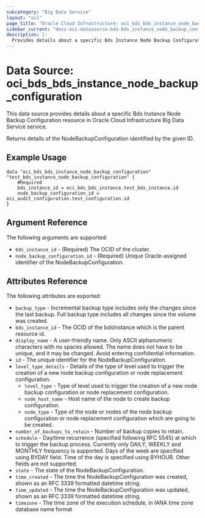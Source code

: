 ```yaml
---
subcategory: "Big Data Service"
layout: "oci"
page_title: "Oracle Cloud Infrastructure: oci_bds_bds_instance_node_backup_configuration"
sidebar_current: "docs-oci-datasource-bds-bds_instance_node_backup_configuration"
description: |-
  Provides details about a specific Bds Instance Node Backup Configuration in Oracle Cloud Infrastructure Big Data Service service
---
```


# Data Source: oci_bds_bds_instance_node_backup_configuration
This data source provides details about a specific Bds Instance Node Backup Configuration resource in Oracle Cloud Infrastructure Big Data Service service.

Returns details of the NodeBackupConfiguration identified by the given ID.


## Example Usage

```hcl
data "oci_bds_bds_instance_node_backup_configuration" "test_bds_instance_node_backup_configuration" {
	#Required
	bds_instance_id = oci_bds_bds_instance.test_bds_instance.id
	node_backup_configuration_id = oci_audit_configuration.test_configuration.id
}
```

## Argument Reference

The following arguments are supported:

* `bds_instance_id` - (Required) The OCID of the cluster.
* `node_backup_configuration_id` - (Required) Unique Oracle-assigned identifier of the NodeBackupConfiguration.


## Attributes Reference

The following attributes are exported:

* `backup_type` - Incremental backup type includes only the changes since the last backup. Full backup type includes all changes since the volume was created.
* `bds_instance_id` - The OCID of the bdsInstance which is the parent resource id.
* `display_name` - A user-friendly name. Only ASCII alphanumeric characters with no spaces allowed. The name does not have to be unique, and it may be changed. Avoid entering confidential information.
* `id` - The unique identifier for the NodeBackupConfiguration.
* `level_type_details` - Details of the type of level used to trigger the creation of a new node backup configuration or node replacement configuration.
	* `level_type` - Type of level used to trigger the creation of a new node backup configuration or node replacement configuration.
	* `node_host_name` - Host name of the node to create backup configuration.
	* `node_type` - Type of the node or nodes of the node backup configuration or node replacement configuration which are going to be created.
* `number_of_backups_to_retain` - Number of backup copies to retain.
* `schedule` - Day/time recurrence (specified following RFC 5545) at which to trigger the backup process. Currently only DAILY, WEEKLY and MONTHLY frequency is supported. Days of the week are specified using BYDAY field. Time of the day is specified using BYHOUR. Other fields are not supported. 
* `state` - The state of the NodeBackupConfiguration.
* `time_created` - The time the NodeBackupConfiguration was created, shown as an RFC 3339 formatted datetime string.
* `time_updated` - The time the NodeBackupConfiguration was updated, shown as an RFC 3339 formatted datetime string. 
* `timezone` - The time zone of the execution schedule, in IANA time zone database name format

